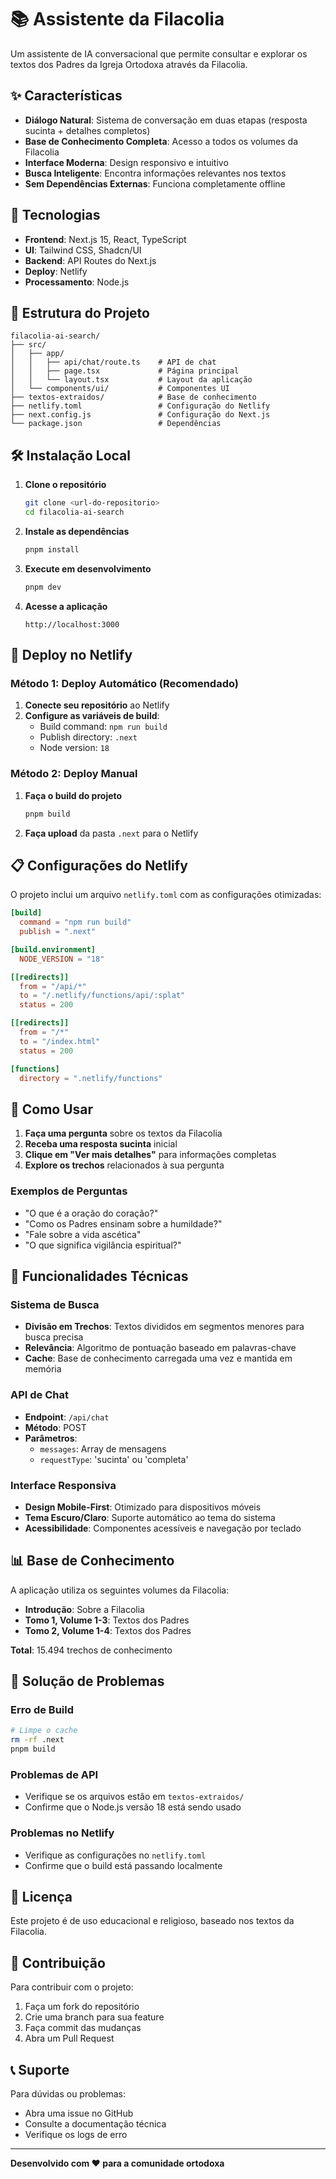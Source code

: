 # 📚 Assistente da Filacolia

Um assistente de IA conversacional que permite consultar e explorar os textos dos Padres da Igreja Ortodoxa através da Filacolia.

## ✨ Características

- **Diálogo Natural**: Sistema de conversação em duas etapas (resposta sucinta + detalhes completos)
- **Base de Conhecimento Completa**: Acesso a todos os volumes da Filacolia
- **Interface Moderna**: Design responsivo e intuitivo
- **Busca Inteligente**: Encontra informações relevantes nos textos
- **Sem Dependências Externas**: Funciona completamente offline

## 🚀 Tecnologias

- **Frontend**: Next.js 15, React, TypeScript
- **UI**: Tailwind CSS, Shadcn/UI
- **Backend**: API Routes do Next.js
- **Deploy**: Netlify
- **Processamento**: Node.js

## 📁 Estrutura do Projeto

```
filacolia-ai-search/
├── src/
│   ├── app/
│   │   ├── api/chat/route.ts    # API de chat
│   │   ├── page.tsx             # Página principal
│   │   └── layout.tsx           # Layout da aplicação
│   └── components/ui/           # Componentes UI
├── textos-extraidos/            # Base de conhecimento
├── netlify.toml                 # Configuração do Netlify
├── next.config.js               # Configuração do Next.js
└── package.json                 # Dependências
```

## 🛠️ Instalação Local

1. **Clone o repositório**
   ```bash
   git clone <url-do-repositorio>
   cd filacolia-ai-search
   ```

2. **Instale as dependências**
   ```bash
   pnpm install
   ```

3. **Execute em desenvolvimento**
   ```bash
   pnpm dev
   ```

4. **Acesse a aplicação**
   ```
   http://localhost:3000
   ```

## 🚀 Deploy no Netlify

### Método 1: Deploy Automático (Recomendado)

1. **Conecte seu repositório** ao Netlify
2. **Configure as variáveis de build**:
   - Build command: `npm run build`
   - Publish directory: `.next`
   - Node version: `18`

### Método 2: Deploy Manual

1. **Faça o build do projeto**
   ```bash
   pnpm build
   ```

2. **Faça upload** da pasta `.next` para o Netlify

## 📋 Configurações do Netlify

O projeto inclui um arquivo `netlify.toml` com as configurações otimizadas:

```toml
[build]
  command = "npm run build"
  publish = ".next"

[build.environment]
  NODE_VERSION = "18"

[[redirects]]
  from = "/api/*"
  to = "/.netlify/functions/api/:splat"
  status = 200

[[redirects]]
  from = "/*"
  to = "/index.html"
  status = 200

[functions]
  directory = ".netlify/functions"
```

## 🎯 Como Usar

1. **Faça uma pergunta** sobre os textos da Filacolia
2. **Receba uma resposta sucinta** inicial
3. **Clique em "Ver mais detalhes"** para informações completas
4. **Explore os trechos** relacionados à sua pergunta

### Exemplos de Perguntas

- "O que é a oração do coração?"
- "Como os Padres ensinam sobre a humildade?"
- "Fale sobre a vida ascética"
- "O que significa vigilância espiritual?"

## 🔧 Funcionalidades Técnicas

### Sistema de Busca
- **Divisão em Trechos**: Textos divididos em segmentos menores para busca precisa
- **Relevância**: Algoritmo de pontuação baseado em palavras-chave
- **Cache**: Base de conhecimento carregada uma vez e mantida em memória

### API de Chat
- **Endpoint**: `/api/chat`
- **Método**: POST
- **Parâmetros**:
  - `messages`: Array de mensagens
  - `requestType`: 'sucinta' ou 'completa'

### Interface Responsiva
- **Design Mobile-First**: Otimizado para dispositivos móveis
- **Tema Escuro/Claro**: Suporte automático ao tema do sistema
- **Acessibilidade**: Componentes acessíveis e navegação por teclado

## 📊 Base de Conhecimento

A aplicação utiliza os seguintes volumes da Filacolia:

- **Introdução**: Sobre a Filacolia
- **Tomo 1, Volume 1-3**: Textos dos Padres
- **Tomo 2, Volume 1-4**: Textos dos Padres

**Total**: 15.494 trechos de conhecimento

## 🐛 Solução de Problemas

### Erro de Build
```bash
# Limpe o cache
rm -rf .next
pnpm build
```

### Problemas de API
- Verifique se os arquivos estão em `textos-extraidos/`
- Confirme que o Node.js versão 18 está sendo usado

### Problemas no Netlify
- Verifique as configurações no `netlify.toml`
- Confirme que o build está passando localmente

## 📝 Licença

Este projeto é de uso educacional e religioso, baseado nos textos da Filacolia.

## 🤝 Contribuição

Para contribuir com o projeto:

1. Faça um fork do repositório
2. Crie uma branch para sua feature
3. Faça commit das mudanças
4. Abra um Pull Request

## 📞 Suporte

Para dúvidas ou problemas:
- Abra uma issue no GitHub
- Consulte a documentação técnica
- Verifique os logs de erro

---

**Desenvolvido com ❤️ para a comunidade ortodoxa**
